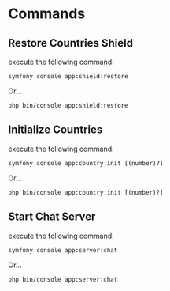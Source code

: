 # Commands

## Restore Countries Shield

execute the following command:
```shell
symfony console app:shield:restore  
```
Or...
```shell
php bin/console app:shield:restore
```

## Initialize Countries

execute the following command:
```shell
symfony console app:country:init [(number)?]
```
Or...
```shell
php bin/console app:country:init [(number)?]
```

## Start Chat Server

execute the following command:
```shell
symfony console app:server:chat
```
Or...
```shell
php bin/console app:server:chat
```
